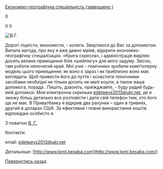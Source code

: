 ## 
[Економіко-географічна спеціальність (завершено )](/info/for-grads/економіко-географічна-спеціальність/)

0

0
0



![В.Г.](/images/info/for-grads/економіко-географічна-спеціальність/foto.jpg)


Дорогі ліцеїсти, економісти, - колеги. Звертаюся до Вас за допомогою. Випала нагода, про яку я вже давно мріяв, відкрити економіко-географічну спеціалізацію. «Крига скресла», і адміністрація виділяє досить велике приміщення біля «шейпінгу» для мого задуму. Звісно, там роботи непочатий край. Мої учні - помічники зробили комп’ютерну модель цього приміщення: як воно є зараз і як приблизно воно має виглядати. Щоб привести його до пуття і оснастити технічними засобами необхідні не тільки досить не малі кошти, а також ваша допомога, порада . Пишіть, дзвоніть, приїжджайте, - буду радий будь-якій допомозі. Моя електронна скринька edelweys2013@ukr.net, де я зможу більш детально все розповісти і дати свій телефон тим, хто його ще не має. В Приватбанку я відкрив два рахунки – один в гривнях, другий в доларах США. За ефективне і повне використання коштів відповідаю особисто я.

З повагою [В. Г.](https://www.facebook.com/profile.php?id=100001534736183)

Контакти:

email: edelweys2013@ukr.net

Детальніше: [http://www.lpml.besaba.com](http://www.lpml.besaba.com/)

<!-- <form action="/%D0%B4%D0%BB%D1%8F-%D0%B2%D0%B8%D0%BF%D1%83%D1%81%D0%BA%D0%BD%D0%B8%D0%BA%D1%96%D0%B2/%D0%B5%D0%BA%D0%BE%D0%BD%D0%BE%D0%BC%D1%96%D0%BA%D0%BE-%D0%B3%D0%B5%D0%BE%D0%B3%D1%80%D0%B0%D1%84%D1%96%D1%87%D0%BD%D0%B0-%D1%81%D0%BF%D0%B5%D1%86%D1%96%D0%B0%D0%BB%D1%8C%D0%BD%D1%96%D1%81%D1%82%D1%8C" class="donateform" enctype="multipart/form-data" method="post"><input id="Email" name="Email" placeholder="email@domain.com" type="email" value="" /><input id="Name" name="Name" placeholder="Вася Пупкін" type="text" value="" /><input type="number" id="Amount" name="Amount" placeholder="100 UAH" />
<input type="hidden" id="ProjectId" name="ProjectId" value="1206" />
<input type="hidden" id="Subscribe" name="Subscribe" value="fasle" />
<input type="submit" value="Зробити внесок" />
<input name='ufprt' type='hidden' value='DCAC5FE3858F72CDB42129D78134AF1DDF6D5DA0238C809B9B94066F2D025DA9273B87FD6A3F0E82E0E0DEADAB1257D66CF55E2047366CCDBF3584FAB5028C6EC88D211BB419E4C7138868886D4E49546460F4CC3A4C2B599050897DCB8499B03E78D47524EFDE024D9ADA8CC75CC6B11C3501A0B0C720427CCF3D33EE1F704F9E468BA2B8583DF99B5C0EC95AF70EE9' /></form> -->


[Повернутись назад](/info/for-grads/)

